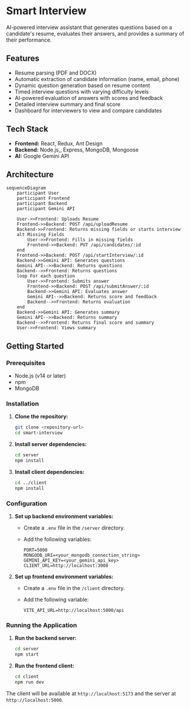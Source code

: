 # Smart Interview

AI-powered interview assistant that generates questions based on a candidate's resume, evaluates their answers, and provides a summary of their performance.

## Features

- Resume parsing (PDF and DOCX)
- Automatic extraction of candidate information (name, email, phone)
- Dynamic question generation based on resume content
- Timed interview questions with varying difficulty levels
- AI-powered evaluation of answers with scores and feedback
- Detailed interview summary and final score
- Dashboard for interviewers to view and compare candidates

## Tech Stack

- **Frontend:** React, Redux, Ant Design
- **Backend:** Node.js,, Express, MongoDB, Mongoose
- **AI:** Google Gemini API

## Architecture

```mermaid
sequenceDiagram
    participant User
    participant Frontend
    participant Backend
    participant Gemini API

    User->>Frontend: Uploads Resume
    Frontend->>Backend: POST /api/uploadResume
    Backend->>Frontend: Returns missing fields or starts interview
    alt Missing Fields
        User->>Frontend: Fills in missing fields
        Frontend->>Backend: PUT /api/candidates/:id
    end
    Frontend->>Backend: POST /api/startInterview/:id
    Backend->>Gemini API: Generates questions
    Gemini API-->>Backend: Returns questions
    Backend-->>Frontend: Returns questions
    loop For each question
        User->>Frontend: Submits answer
        Frontend->>Backend: POST /api/submitAnswer/:id
        Backend->>Gemini API: Evaluates answer
        Gemini API-->>Backend: Returns score and feedback
        Backend-->>Frontend: Returns evaluation
    end
    Backend->>Gemini API: Generates summary
    Gemini API-->>Backend: Returns summary
    Backend-->>Frontend: Returns final score and summary
    User->>Frontend: Views summary
```

## Getting Started

### Prerequisites

- Node.js (v14 or later)
- npm
- MongoDB

### Installation

1. **Clone the repository:**

   ```bash
   git clone <repository-url>
   cd smart-interview
   ```

2. **Install server dependencies:**

   ```bash
   cd server
   npm install
   ```

3. **Install client dependencies:**

   ```bash
   cd ../client
   npm install
   ```

### Configuration

1. **Set up backend environment variables:**

   - Create a `.env` file in the `/server` directory.
   - Add the following variables:

     ```
     PORT=5000
     MONGODB_URI=<your_mongodb_connection_string>
     GEMINI_API_KEY=<your_gemini_api_key>
     CLIENT_URL=http://localhost:3000
     ```

2. **Set up frontend environment variables:**

   - Create a `.env` file in the `/client` directory.
   - Add the following variable:

     ```
     VITE_API_URL=http://localhost:5000/api
     ```

### Running the Application

1. **Run the backend server:**

   ```bash
   cd server
   npm start
   ```

2. **Run the frontend client:**

   ```bash
   cd client
   npm run dev
   ```

The client will be available at `http://localhost:5173` and the server at `http://localhost:5000`.